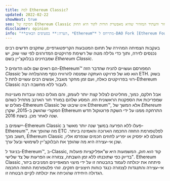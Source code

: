 ```yaml
---
title: למה Ethereum Classic?
updated: 2022-02-22
showNext: true
seo: הסיבה של Ethereum Classic לכלול את בראשית שלה, משימת הביזור והעתיד המזהיר שהיא מאפשרת הודות לקוד היא החוק.
disclaimer: opinion
info: "**הערה:** בסעיפים הבאים, *Ethereum™* מתייחס ל-DAO Fork [Ethereum Foundation](https://ethereum.org) Mainnet Chain, לא להתבלבל עם *פרוטוקול* Ethereum, שהוא השתמש בפרויקטים רבים של בלוקצ'יין כולל Ethereum Classic"
---
```


בעקבות הצמיחה המהירה של תחום המטבעות הקריפטוגרפיים, שחקנים חדשים רבים נכנסים לזירה, ותוך כדי גלילה מטה של רשימת פרויקטים המדורגים לפי שווי שוק, יש שמבחינים בבלוקצ'יין בשם _Ethereum Classic_.

הם רואים שם ולוגו הדומים ל-Ethereum™ המפורסם ועשויים להניח שהדבר הזה _Classic_ הוא סוג של פרויקט העתקה שמנסה להרוויח כסף מההצלחה של ETH. בשוק רווי בפרויקטים כאלה, ועם זמן מחקר מוגבל, אנשים רבים עשויים לתת ל-Ethereum Classic לעבור ללא מחשבה רבה.

אבל חלקם, כמוך, מחליטים לצלול קצת יותר לעומק, והם מגלים כמה עובדות מעניינות שמפריכות את הספקנות הראשונית הזו. המסע שלהם במורד חור הארנב מתחיל כשהם מגלים ש-Ethereum Classic אינו שיבוט של Ethereum™, אלא המשך של *Ethereum המקורי* שהושק ב-2015, שקרן Ethereum התרחקה ממנו על ידי השקת פרוטוקול חדש שנה לאחר מכן. בשנת 2016.

יישומים ב-Ethereum Classic פעלו ללא הפרעה במשך שנה יותר מאשר ב-Ethereum™, מה שהופך את ETC לפלטפורמת החוזה החכמה הארוכה והאמינה ביותר. חשוב מכך, Ethereum Classic מעולם לא יפסיק או יפריע לחוזים חכמים שנפרסו אליו, שכן אי-עצירה היא מה שהופך את הבלוקצ'יין לשימושי ובעל ערך.

בניגוד ל-Ethereum™, ב-Classic, קוד _הוא חוק_. המשמעות היא ש"אפליקציות פועלות בדיוק כפי שתוכנתו ללא זמן השבתה, צנזורה או הפרעות של צד שלישי". Ethereum Classic פיתחה את יכולתה לעמוד בהבטחה זו על ידי מיצוי המאפיינים המניבים ביזור, אי-עצירה והתנגדות לצנזורה כנגד כוחות חיצוניים חזקים. זוהי פלטפורמת החוזה החכמה הגדולה היחידה שהוכיחה את יכולתה לקיים הבטחה זו.
